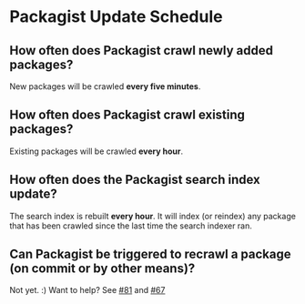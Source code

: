 # Packagist Update Schedule

## How often does Packagist crawl newly added packages?

New packages will be crawled **every five minutes**.


## How often does Packagist crawl existing packages?

Existing packages will be crawled **every hour**.


## How often does the Packagist search index update?

The search index is rebuilt **every hour**. It will index (or reindex)
any package that has been crawled since the last time the search
indexer ran.


## Can Packagist be triggered to recrawl a package (on commit or by other means)?

Not yet. :) Want to help? See
[#81](https://github.com/composer/packagist/issues/81)
and [#67](https://github.com/composer/packagist/issues/67)